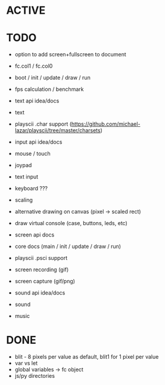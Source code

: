 # ACTIVE

# TODO

- option to add screen+fullscreen to document
- fc.col1 / fc.col0

- boot / init / update / draw / run
- fps calculation / benchmark

- text api idea/docs
- text
- playscii .char support (https://github.com/michael-lazar/playscii/tree/master/charsets)

- input api idea/docs
- mouse / touch
- joypad
- text input
- keyboard ???

- scaling
- alternative drawing on canvas (pixel -> scaled rect)
- draw virtual console (case, buttons, leds, etc)

- screen api docs
- core docs (main / init / update / draw / run)


- playscii .psci support

- screen recording (gif)
- screen capture (gif/png)

- sound api idea/docs
- sound
- music

# DONE

- blit - 8 pixels per value as default, blit1 for 1 pixel per value
- var vs let
- global variables -> fc object
- js/py directories
